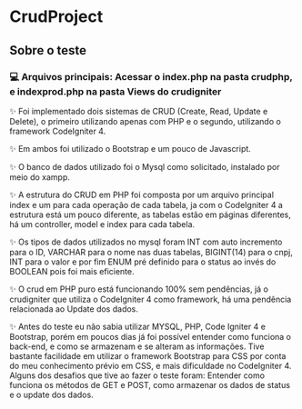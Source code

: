 # CrudProject
<h2>Sobre o teste</h2>
<h3> 💻 Arquivos principais: Acessar o index.php na pasta crudphp, e indexprod.php na pasta Views do crudigniter</h3>
<p>✨ Foi implementado dois sistemas de CRUD (Create, Read, Update e Delete), o primeiro utilizando apenas com PHP e o segundo, utilizando o framework CodeIgniter 4. </p>
<p> ✨ Em ambos foi utilizado o Bootstrap e um pouco de Javascript. </p>
<p> ✨ O banco de dados utilizado foi o Mysql como solicitado, instalado por meio do xampp. </p>
<p> ✨ A estrutura do CRUD em PHP foi composta por um arquivo principal index e um para cada operação de cada tabela, ja com o CodeIgniter 4 a estrutura está um pouco diferente, as tabelas estão em páginas diferentes, há um controller, model e index para cada tabela.</p>
<p> ✨ Os tipos de dados utilizados no mysql foram INT com auto incremento para o ID, VARCHAR para o nome nas duas tabelas, BIGINT(14) para o cnpj, INT para o valor e por fim ENUM pré definido para o status ao invés do BOOLEAN pois foi mais eficiente.</p>
<p> ✨ O crud em PHP puro está funcionando 100% sem pendências, já o crudigniter que utiliza o CodeIgniter 4 como framework, há uma pendência relacionada ao Update dos dados. </p>
<p> ✨ Antes do teste eu não sabia utilizar MYSQL, PHP, Code Igniter 4 e Bootstrap, porém em poucos dias já foi possível entender como funciona o back-end, e como se armazenam e se alteram as informações. Tive bastante facilidade em utilizar o framework Bootstrap para CSS por conta do meu conhecimento prévio em CSS, e mais dificuldade no CodeIgniter 4. Alguns dos desafios que tive ao fazer o teste foram: Entender como funciona os métodos de GET e POST, como armazenar os dados de status e o update dos dados. </p>

